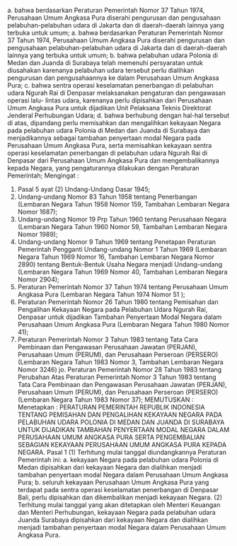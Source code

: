  a. bahwa berdasarkan Peraturan Pemerintah Nomor 37 Tahun 1974, Perusahaan Umum Angkasa Pura diserahi pengurusan dan pengusahaan pelabuhan-pelabuhan udara di Jakarta dan di daerah-daerah lainnya yang terbuka untuk umum;
a. bahwa berdasarkan Peraturan Pemerintah Nomor 37 Tahun 1974, Perusahaan Umum Angkasa Pura diserahi pengurusan dan pengusahaan pelabuhan-pelabuhan udara di Jakarta dan di daerah-daerah lainnya yang terbuka untuk umum;
b. bahwa pelabuhan udara Polonia di Medan dan Juanda di Surabaya telah memenuhi persyaratan untuk diusahakan karenanya pelabuhan udara tersebut perlu dialihkan pengurusan dan pengusahaannya ke dalam Perusahaan Umum Angkasa Pura;
c. bahwa sentra operasi keselamatan penerbangan di pelabuhan udara Ngurah Rai di Denpasar melaksanakan pengaturan dan pengawasan operasi lalu- lintas udara, karenanya perlu dipisahkan dari Perusahaan Umum Angkasa Pura untuk dijadikan Unit Pelaksana Teknis Direktorat Jenderal Perhubungan Udara;
d. bahwa berhubung dengan hal-hal tersebut di atas, dipandang perlu memisahkan dan mengalihkan kekayaan Negara pada pelabuhan udara Polonia di Medan dan Juanda di Surabaya dan menjadikannya sebagai tambahan penyertaan modal Negara pada Perusahaan Umum Angkasa Pura, serta memisahkan kekayaan sentra operasi keselamatan penerbangan di pelabuhan udara Ngurah Rai di Denpasar dari Perusahaan Umum Angkasa Pura dan mengembalikannya kepada Negara, yang pengaturannya dilakukan dengan Peraturan Pemerintah;
Mengingat :

1. Pasal 5 ayat (2) Undang-Undang Dasar 1945;
2. Undang-undang Nomor 83 Tahun 1958 tentang Penerbangan (Lembaran Negara Tahun 1958 Nomor 159, Tambahan Lembaran Negara Nomor 1687);
3. Undang-undang Nomor 19 Prp Tahun 1960 tentang Perusahaan Negara (Lembaran Negara Tahun 1960 Nomor 59, Tambahan Lembaran Negara Nomor 1989);
4. Undang-undang Nomor 9 Tahun 1969 tentang Penetapan Peraturan Pemerintah Pengganti Undang-undang Nomor 1 Tahun 1969 (Lembaran Negara Tahun 1969 Nomor 16, Tambahan Lembaran Negara Nomor 2890) tentang Bentuk-Bentuk Usaha Negara menjadi Undang-undang (Lembaran Negara Tahun 1969 Nomor 40, Tambahan Lembaran Negara Nomor 2904);
5. Peraturan Pemerintah Nomor 37 Tahun 1974 tentang Perusahaan Umum Angkasa Pura (Lembaran Negara Tahun 1974 Nomor 51 );
6. Peraturan Pemerintah Nomor 26 Tahun 1980 tentang Pemisahan dan Pengalihan Kekayaan Negara pada Pelabuhan Udara Ngurah Rai, Denpasar untuk dijadikan Tambahan Penyertaan Modal Negara dalam Perusahaan Umum Angkasa Pura (Lembaran Negara Tahun 1980 Nomor 41);
7. Peraturan Pemerintah Nomor 3 Tahun 1983 tentang Tata Cara Pembinaan dan Pengawasan Perusahaan Jawatan (PERJAN), Perusahaan Umum (PERUM), dan Perusahaan Perseroan (PERSERO) (Lembaran Negara Tahun 1983 Nomor 3, Tambahan Lembaran Negara Nomor 3246) jo. Peraturan Pemerintah Nomor 28 Tahun 1983 tentang Perubahan Atas Peraturan Pemerintah Nomor 3 Tahun 1983 tentang Tata Cara Pembinaan dan Pengawasan Perusahaan Jawatan (PERJAN), Perusahaan Umum (PERUM), dan Perusahaan Perseroan (PERSERO) (Lembaran Negara Tahun 1983 Nomor 37);
MEMUTUSKAN :
 Menetapkan : PERATURAN PEMERINTAH REPUBLIK INDONESIA TENTANG PEMISAHAN DAN PENGALIHAN KEKAYAAN NEGARA PADA PELABUHAN UDARA POLONIA DI MEDAN DAN JUANDA DI SURABAYA UNTUK DIJADIKAN TAMBAHAN PENYERTAAN MODAL NEGARA DALAM PERUSAHAAN UMUM ANGKASA PURA SERTA PENGEMBALIAN SEBAGIAN KEKAYAAN PERUSAHAAN UMUM ANGKASA PURA KEPADA NEGARA. Pasal 1 (1) Terhitung mulai tanggal diundangkannya Peraturan Pemerintah ini:
a. kekayaan Negara pada pelabuhan udara Polonia di Medan dipisahkan dari kekayaan Negara dan dialihkan menjadi tambahan penyertaan modal Negara dalam Perusahaan Umum Angkasa Pura;
b. seluruh kekayaan Perusahaan Umum Angkasa Pura yang terdapat pada sentra operasi keselamatan penerbangan di Denpasar Bali, perlu dipisahkan dan dikembalikan menjadi kekayaan Negara. (2) Terhitung mulai tanggal yang akan ditetapkan oleh Menteri Keuangan dan Menteri Perhubungan, kekayaan Negara pada pelabuhan udara Juanda Surabaya dipisahkan dari kekayaan Negara dan dialihkan menjadi tambahan penyertaan modal Negara dalam Perusahaan Umum Angkasa Pura.